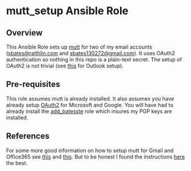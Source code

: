 # mutt_setup Ansible Role

## Overview

This Ansible Role sets up [mutt][mutt] for two of my email accounts
(sbates@raithlin.com and sbates130272@gmail.com). It uses OAuth2
authentication so nothing in this repo is a plain-text secret. The
setup of OAuth2 is not trivial (see [this][oauth2] for Outlook
setup).

## Pre-requisites

This role assumes mutt is already installed. It also assumes you have
already setup [OAuth2][oauth2] for Microsoft and Google. You will have
had to already install the [add_batesste][add_batesste] role
which insures my PGP keys are installed.

## References

For some more good information on how to setup mutt for Gmail and
Office365 see [this][moreinfo] and [this][evenmoreinfo]. But to be
honest I found the instructions [here][oauth2] the best.

[mutt]: http://www.mutt.org/
[oauth2]: https://gitlab.com/muttmua/mutt/-/blob/master/contrib/mutt_oauth2.py.README
[add_batesste]: ../roles/add_batesste
[moreinfo]: https://kinsta.com/knowledgebase/office-365-smtp/
[evenmoreinfo]: https://github.com/ork/mutt-office365
